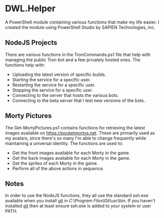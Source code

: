 # DWL.Helper
A PowerShell module containing various functions that make my life easier.
I created the module using PowerShell Studio by SAPIEN Technologies, inc.

## NodeJS Projects
There are various functions in the TronCommands.ps1 file that help with managing the public Tron bot and a few privately hosted ones.
The functions help with:
- Uploading the latest version of specific builds.
- Starting the service for a specific user.
- Restarting the service for a specific user.
- Stopping the service for a specific user.
- Connecting to the server that hosts the various bots.
- Connecting to the beta server that I test new versions of the bots.

## Morty Pictures
The Get-MortyPictures.ps1 contains functions for retrieving the latest images available on https://pocketmortys.net.
These are primarily used as my avatars, since there's so many I'm able to change frequently while maintaining a universal identity.
The functions are used to:
- Get the front images available for each Morty in the game.
- Get the back images available for each Morty in the game.
- Get the sprites of each Morty in the game.
- Perform all of the above actions in sequence.

## Notes
In order to use the NodeJS functions, they all use the standard ssh.exe available when you install [git](https://git-scm.com/downloads) in *C:\Program Files\Git\usr\bin*.
If you haven't installed [git](https://git-scm.com/downloads) then at least ensure ssh.exe is added to your system or user PATH.
